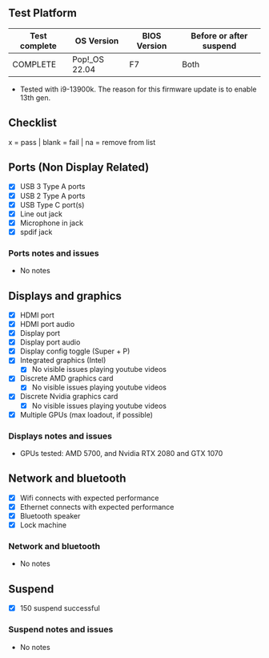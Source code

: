 ## Test Platform

| Test complete | OS Version     | BIOS Version | Before or after suspend |
|---------------|----------------|--------------|-------------------------|
| COMPLETE      | Pop!\_OS 22.04 | F7           | Both                    |

- Tested with i9-13900k. The reason for this firmware update is to enable 13th gen.

## Checklist
x = pass | blank = fail | na = remove from list

## Ports (Non Display Related)

- [x] USB 3 Type A ports
- [x] USB 2 Type A ports
- [x] USB Type C port(s)
- [x] Line out jack
- [x] Microphone in jack
- [x] spdif jack

### Ports notes and issues

- No notes

## Displays and graphics

- [x] HDMI port
- [x] HDMI port audio
- [x] Display port
- [x] Display port audio
- [x] Display config toggle (Super + P)
- [x] Integrated graphics (Intel) 
  - [x] No visible issues playing youtube videos
- [x] Discrete AMD graphics card
  -  [x] No visible issues playing youtube videos
- [x] Discrete Nvidia graphics card
  - [x] No visible issues playing youtube videos
- [x] Multiple GPUs (max loadout, if possible)

### Displays notes and issues

- GPUs tested: AMD 5700, and Nvidia RTX 2080 and GTX 1070

## Network and bluetooth

- [x] Wifi connects with expected performance
- [x] Ethernet connects with expected performance
- [x] Bluetooth speaker
- [x] Lock machine

### Network and bluetooth

- No notes

## Suspend

- [x] 150 suspend successful

### Suspend notes and issues

- No notes

